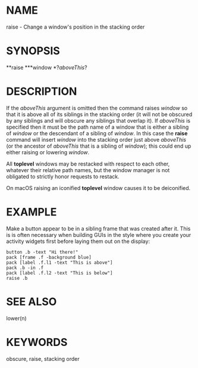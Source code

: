 # NAME

raise - Change a window\'s position in the stacking order

# SYNOPSIS

**raise ***window *?*aboveThis*?

# DESCRIPTION

If the *aboveThis* argument is omitted then the command raises *window*
so that it is above all of its siblings in the stacking order (it will
not be obscured by any siblings and will obscure any siblings that
overlap it). If *aboveThis* is specified then it must be the path name
of a window that is either a sibling of *window* or the descendant of a
sibling of *window*. In this case the **raise** command will insert
*window* into the stacking order just above *aboveThis* (or the ancestor
of *aboveThis* that is a sibling of *window*); this could end up either
raising or lowering *window*.

All **toplevel** windows may be restacked with respect to each other,
whatever their relative path names, but the window manager is not
obligated to strictly honor requests to restack.

On macOS raising an iconified **toplevel** window causes it to be
deiconified.

# EXAMPLE

Make a button appear to be in a sibling frame that was created after it.
This is is often necessary when building GUIs in the style where you
create your activity widgets first before laying them out on the
display:

    button .b -text "Hi there!"
    pack [frame .f -background blue]
    pack [label .f.l1 -text "This is above"]
    pack .b -in .f
    pack [label .f.l2 -text "This is below"]
    raise .b

# SEE ALSO

lower(n)

# KEYWORDS

obscure, raise, stacking order
